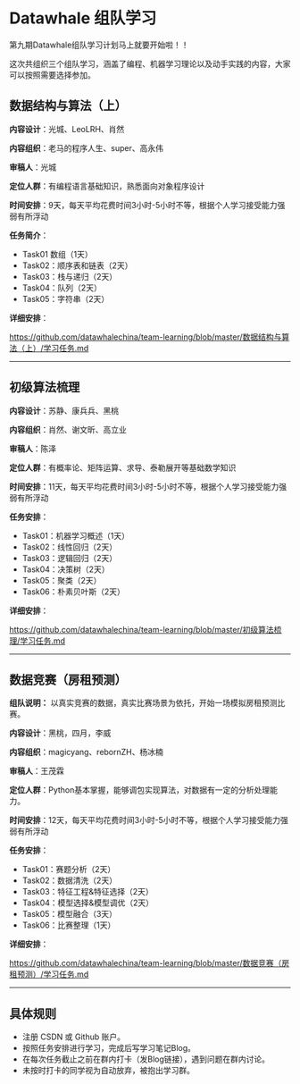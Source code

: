 ﻿# Datawhale 组队学习

第九期Datawhale组队学习计划马上就要开始啦！！

这次共组织三个组队学习，涵盖了编程、机器学习理论以及动手实践的内容，大家可以按照需要选择参加。

## 数据结构与算法（上）

**内容设计**：光城、LeoLRH、肖然

**内容组织**：老马的程序人生、super、高永伟

**审稿人**：光城

**定位人群**：有编程语言基础知识，熟悉面向对象程序设计

**时间安排**：9天，每天平均花费时间3小时-5小时不等，根据个人学习接受能力强弱有所浮动


**任务简介**：

- Task01 数组（1天）
- Task02：顺序表和链表（2天）
- Task03：栈与递归（2天）
- Task04：队列（2天）
- Task05：字符串（2天）

**详细安排**：

https://github.com/datawhalechina/team-learning/blob/master/数据结构与算法（上）/学习任务.md

---
## 初级算法梳理
**内容设计**：苏静、康兵兵、黑桃

**内容组织**：肖然、谢文昕、高立业

**审稿人**：陈泽

**定位人群**：有概率论、矩阵运算、求导、泰勒展开等基础数学知识

**时间安排**：11天，每天平均花费时间3小时-5小时不等，根据个人学习接受能力强弱有所浮动

**任务安排**：
- Task01：机器学习概述（1天）
- Task02：线性回归（2天）
- Task03：逻辑回归（2天）
- Task04：决策树（2天）
- Task05：聚类（2天）
- Task06：朴素贝叶斯（2天）

**详细安排**：

https://github.com/datawhalechina/team-learning/blob/master/初级算法梳理/学习任务.md



---
## 数据竞赛（房租预测）

**组队说明：** 以真实竞赛的数据，真实比赛场景为依托，开始一场模拟房租预测比赛。





**内容设计**：黑桃，四月，李威

**内容组织**：magicyang、rebornZH、杨冰楠

**审稿人**：王茂霖

**定位人群**：Python基本掌握，能够调包实现算法，对数据有一定的分析处理能力。

**时间安排**：12天，每天平均花费时间3小时-5小时不等，根据个人学习接受能力强弱有所浮动


**任务安排**：
- Task01：赛题分析（2天）
- Task02：数据清洗（2天）
- Task03：特征工程&特征选择（2天）
- Task04：模型选择&模型调优（2天）
- Task05：模型融合（3天）
- Task06：比赛整理（1天）


**详细安排**：

https://github.com/datawhalechina/team-learning/blob/master/数据竞赛（房租预测）/学习任务.md


---
## 具体规则
- 注册 CSDN 或 Github 账户。
- 按照任务安排进行学习，完成后写学习笔记Blog。
- 在每次任务截止之前在群内打卡（发Blog链接），遇到问题在群内讨论。
- 未按时打卡的同学视为自动放弃，被抱出学习群。


